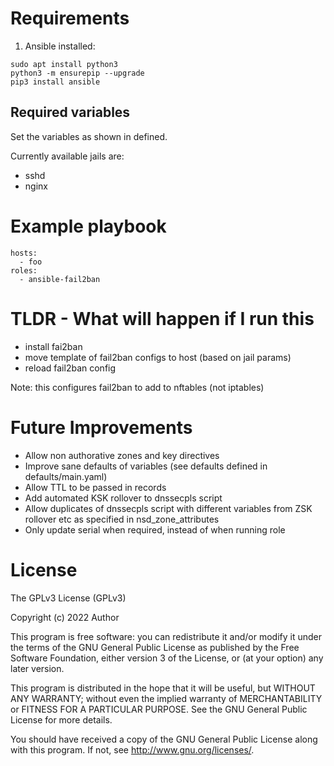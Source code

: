 # Requirements

1. Ansible installed:

```
sudo apt install python3
python3 -m ensurepip --upgrade
pip3 install ansible
```

## Required variables

Set the variables as shown in defined.

Currently available jails are:

- sshd
- nginx

# Example playbook

```
hosts:
  - foo
roles:
  - ansible-fail2ban

```

# TLDR - What will happen if I run this

- install fai2ban
- move template of fail2ban configs to host (based on jail params)
- reload fail2ban config

Note: this configures fail2ban to add to nftables (not iptables)

# Future Improvements

- Allow non authorative zones and key directives
- Improve sane defaults of variables (see defaults defined in defaults/main.yaml)
- Allow TTL to be passed in records
- Add automated KSK rollover to dnssecpls script
- Allow duplicates of dnssecpls script with different variables from ZSK rollover etc as specified in nsd_zone_attributes
- Only update serial when required, instead of when running role

# License

The GPLv3 License (GPLv3)

Copyright (c) 2022 Author

This program is free software: you can redistribute it and/or modify
it under the terms of the GNU General Public License as published by
the Free Software Foundation, either version 3 of the License, or
(at your option) any later version.

This program is distributed in the hope that it will be useful,
but WITHOUT ANY WARRANTY; without even the implied warranty of
MERCHANTABILITY or FITNESS FOR A PARTICULAR PURPOSE. See the
GNU General Public License for more details.

You should have received a copy of the GNU General Public License
along with this program. If not, see <http://www.gnu.org/licenses/>.
